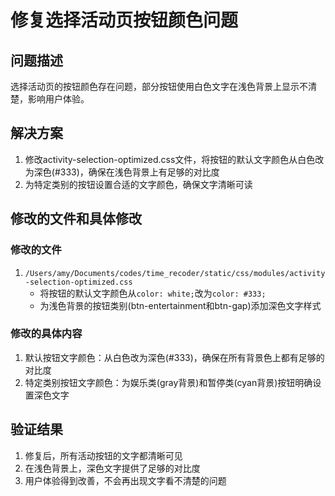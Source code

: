 # 修复选择活动页按钮颜色问题

## 问题描述
选择活动页的按钮颜色存在问题，部分按钮使用白色文字在浅色背景上显示不清楚，影响用户体验。

## 解决方案
1. 修改activity-selection-optimized.css文件，将按钮的默认文字颜色从白色改为深色(#333)，确保在浅色背景上有足够的对比度
2. 为特定类别的按钮设置合适的文字颜色，确保文字清晰可读

## 修改的文件和具体修改

### 修改的文件
1. `/Users/amy/Documents/codes/time_recoder/static/css/modules/activity-selection-optimized.css`
   - 将按钮的默认文字颜色从`color: white;`改为`color: #333;`
   - 为浅色背景的按钮类别(btn-entertainment和btn-gap)添加深色文字样式

### 修改的具体内容
1. 默认按钮文字颜色：从白色改为深色(#333)，确保在所有背景色上都有足够的对比度
2. 特定类别按钮文字颜色：为娱乐类(gray背景)和暂停类(cyan背景)按钮明确设置深色文字

## 验证结果
1. 修复后，所有活动按钮的文字都清晰可见
2. 在浅色背景上，深色文字提供了足够的对比度
3. 用户体验得到改善，不会再出现文字看不清楚的问题